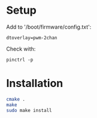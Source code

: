 # Setup
Add to '/boot/firmware/config.txt':
```
dtoverlay=pwm-2chan
```
Check with:
```
pinctrl -p
```

# Installation
```bash
cmake .
make
sudo make install
```
